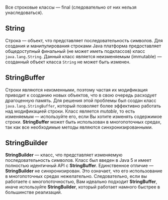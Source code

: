 Все строковые классы — final (следовательно от них нельзя унаследоваться).

**String**
-
Строка — объект, что представляет последовательность символов. 
Для создания и манипулирования строками Java платформа предоставляет общедоступный финальный (не может иметь подклассов) класс <code>java.lang.String</code>.
Данный класс является неизменяемым (immutable) — созданный объект класса <code>String</code> не может быть изменен.

**StringBuffer**
-
Строки являются неизменными, поэтому частая их модификация приводит к созданию новых объектов, что в свою очередь расходует драгоценную память.
Для решения этой проблемы был создан класс <code>java.lang.StringBuffer</code>, который позволяет более эффективно работать над модификацией строки.
Класс является _mutable_, то есть изменяемым — используйте его, если Вы хотите изменять содержимое строки.
**StringBuffer** может быть использован в многопоточных средах, так как все необходимые методы являются синхронизированными.

**StringBuilder**
-
**StringBuilder** — класс, что представляет изменяемую последовательность символов.
Класс был введен в Java 5 и имеет полностью идентичный API с **StringBuffer**.
Единственное отличие — **StringBuilder** не синхронизирован.
Это означает, что его использование в многопоточных средах нежелательно.
Следовательно, если вы работаете с многопоточностью, Вам идеально подходит **StringBuffer**, иначе используйте **StringBuilder**, который работает намного быстрее в большинстве реализаций.